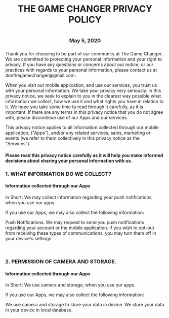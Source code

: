 <html>
<body>

<div><h1 align='center'>THE GAME CHANGER PRIVACY POLICY<h1></div>
<div><h3 align='center'>May 5, 2020<h3></div>
<div><p>
Thank you for choosing to be part of our community at The Game Changer. We are committed to protecting your personal information and your right to privacy. If you have any questions or concerns about our notice, or our practices with regards to your personal information, please contact us at donthegamechanger@gmail.com.

When you visit our mobile application, and use our services, you trust us with your personal information. We take your privacy very seriously. In this privacy notice, we seek to explain to you in the clearest way possible what information we collect, how we use it and what rights you have in relation to it. We hope you take some time to read through it carefully, as it is important. If there are any terms in this privacy notice that you do not agree with, please discontinue use of our Apps and our services.

This privacy notice applies to all information collected through our mobile application, ("Apps"), and/or any related services, sales, marketing or events (we refer to them collectively in this privacy notice as the "Services").
</p>
<h4>Please read this privacy notice carefully as it will help you make informed decisions about sharing your personal information with us.<h4>
</div>

<div>
<h3>1. WHAT INFORMATION DO WE COLLECT?</h3>
<h4>Information collected through our Apps</h4>
<p>In Short: We may collect information regarding your push notifications, when you use our apps.</p>
<p>If you use our Apps, we may also collect the following information:</p>
<p>Push Notifications. We may request to send you push notifications regarding your account or the mobile application. If you wish to opt-out from receiving these types of communications, you may turn them off in your device's settings
</p>
</div><br/>

<div>
<h3>2. PERMISSION OF CAMERA AND STORAGE.</h3>
<h4>Information collected through our Apps</h4>
<p>In Short: We use camera and storage, when you use our apps.</p>
<p>If you use our Apps, we may also collect the following information:</p>
<p>We use camera and storage to store your data in device. We store your data in your device in local database.
</p>
</div>
</body>
</html>
